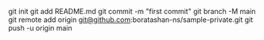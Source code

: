 git init
git add README.md
git commit -m "first commit"
git branch -M main
git remote add origin git@github.com:boratashan-ns/sample-private.git
git push -u origin main
